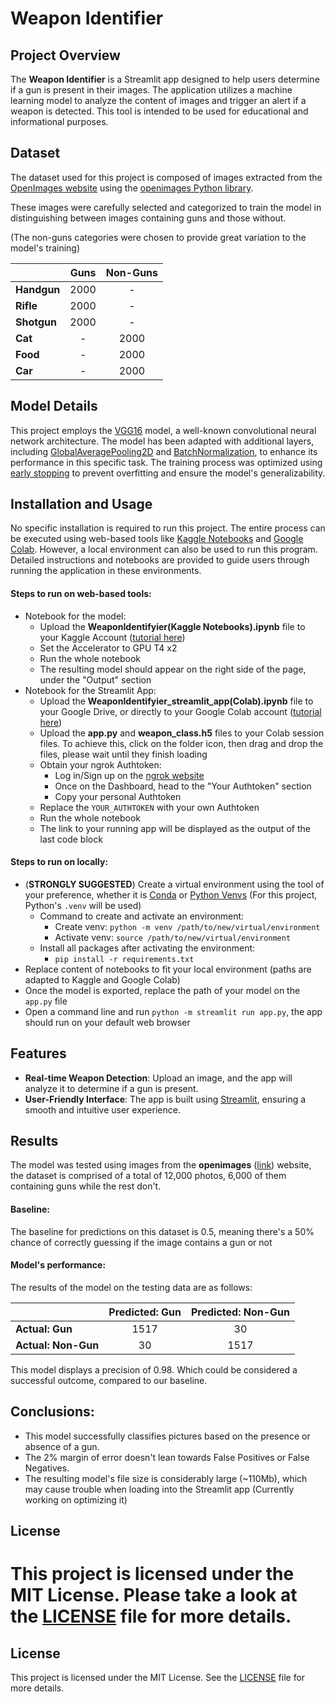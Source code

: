# Weapon Identifier

## Project Overview

The **Weapon Identifier** is a Streamlit app designed to help users determine if a gun is present in their images. The application utilizes a machine learning model to analyze the content of images and trigger an alert if a weapon is detected. This tool is intended to be used for educational and informational purposes.

## Dataset

The dataset used for this project is composed of images extracted from the [OpenImages website](https://storage.googleapis.com/openimages/web/index.html) using the [openimages Python library](https://pypi.org/project/openimages/). 

These images were carefully selected and categorized to train the model in distinguishing between images containing guns and those without. 

(The non-guns categories were chosen to provide great variation to the model's training)

|                | Guns | Non-Guns |
|----------------|:--------------:|:------------------:|
| **Handgun**      |      2000       |        -          |
| **Rifle**  |      2000        |        -          |
| **Shotgun**  |      2000        |        -          |
| **Cat**  |      -        |        2000          |
| **Food**  |      -        |        2000          |
| **Car**  |      -        |        2000          |

## Model Details

This project employs the [VGG16](https://keras.io/api/applications/vgg/#vgg16-function) model, a well-known convolutional neural network architecture. The model has been adapted with additional layers, including [GlobalAveragePooling2D](https://www.tensorflow.org/api_docs/python/tf/keras/layers/GlobalAveragePooling2D) and [BatchNormalization](https://keras.io/api/layers/normalization_layers/batch_normalization/#batchnormalization-class), to enhance its performance in this specific task. The training process was optimized using [early stopping](https://keras.io/api/callbacks/early_stopping/#earlystopping-class) to prevent overfitting and ensure the model's generalizability.

## Installation and Usage

No specific installation is required to run this project. The entire process can be executed using web-based tools like [Kaggle Notebooks](https://www.kaggle.com/code) and [Google Colab](https://colab.research.google.com/). However, a local environment can also be used to run this program. Detailed instructions and notebooks are provided to guide users through running the application in these environments.

#### Steps to run on web-based tools:

- Notebook for the model:
    - Upload the **WeaponIdentifyier(Kaggle Notebooks).ipynb** file to your Kaggle Account ([tutorial here](https://www.youtube.com/watch?v=HaeoKp0akN0&t=4s))
    - Set the Accelerator to GPU T4 x2
    - Run the whole notebook
    - The resulting model should appear on the right side of the page, under the "Output" section
- Notebook for the Streamlit App:
    - Upload the **WeaponIdentifyier_streamlit_app(Colab).ipynb** file to your Google Drive, or directly to your Google Colab account ([tutorial here](https://www.youtube.com/watch?v=R3sKKvMCwTo))
    - Upload the **app.py** and **weapon_class.h5** files to your Colab session files. To achieve this, click on the folder icon, then drag and drop the files, please wait until they finish loading
    - Obtain your ngrok Authtoken:
        - Log in/Sign up on the [ngrok website](https://ngrok.com/)
        - Once on the Dashboard, head to the "Your Authtoken" section
        - Copy your personal Authtoken
    - Replace the `YOUR_AUTHTOKEN` with your own Authtoken
    - Run the whole notebook
    - The link to your running app will be displayed as the output of the last code block

#### Steps to run on locally:

- (**STRONGLY SUGGESTED**) Create a virtual environment using the tool of your preference, whether it is [Conda](https://conda.io/projects/conda/en/latest/user-guide/tasks/manage-environments.html) or [Python Venvs](https://docs.python.org/3/library/venv.html) (For this project, Python's `.venv` will be used)
    - Command to create and activate an environment:
        - Create venv: `python -m venv /path/to/new/virtual/environment`
        - Activate venv: `source /path/to/new/virtual/environment`
    - Install all packages after activating the environment:
        - `pip install -r requirements.txt`
- Replace content of notebooks to fit your local environment (paths are adapted to Kaggle and Google Colab)
- Once the model is exported, replace the path of your model on the `app.py` file
- Open a command line and run `python -m streamlit run app.py`, the app should run on your default web browser

## Features

- **Real-time Weapon Detection**: Upload an image, and the app will analyze it to determine if a gun is present.
- **User-Friendly Interface**: The app is built using [Streamlit](https://streamlit.io/), ensuring a smooth and intuitive user experience.

## Results

The model was tested using images from the **openimages** ([link](https://storage.googleapis.com/openimages/web/index.html)) website, the dataset is comprised of a total of 12,000 photos, 6,000 of them containing guns while the rest don't.

#### Baseline:

The baseline for predictions on this dataset is 0.5, meaning there's a 50% chance of correctly guessing if the image contains a gun or not

#### Model's performance:

The results of the model on the testing data are as follows:

|                | Predicted: Gun | Predicted: Non-Gun |
|----------------|:--------------:|:------------------:|
| **Actual: Gun**      |      1517       |        30          |
| **Actual: Non-Gun**  |      30        |        1517          |


This model displays a precision of 0.98. Which could be considered a successful outcome, compared to our baseline.

## Conclusions:

- This model successfully classifies pictures based on the presence or absence of a gun. 
- The 2% margin of error doesn't lean towards False Positives or False Negatives.
- The resulting model's file size is considerably large (~110Mb), which may cause trouble when loading into the Streamlit app (Currently working on optimizing it)

## License

This project is licensed under the MIT License. Please take a look at the [LICENSE](LICENSE) file for more details.
=======
## License

This project is licensed under the MIT License. See the [LICENSE](LICENSE) file for more details.